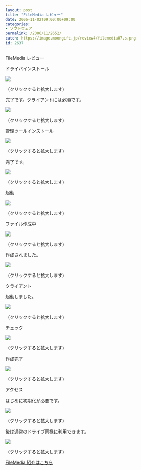 ```yaml
---
layout: post
title: "FileMedia レビュー"
date: 2006-11-02T09:00:00+09:00
categories:
- ソフトウェア
permalink: /2006/11/2652/
catch: https://image.moongift.jp/review4/filemedia07.s.png
id: 2637
---
```

FileMedia レビュー  
<!--more-->

ドライバインストール

  

[![](https://image.moongift.jp/review4/filemedia01.s.png)](https://image.moongift.jp/review4/filemedia01.png)  
  
（クリックすると拡大します)

  

完了です。クライアントには必須です。

  

[![](https://image.moongift.jp/review4/filemedia02.s.png)](https://image.moongift.jp/review4/filemedia02.png)  
  
（クリックすると拡大します)

  

管理ツールインストール

  

[![](https://image.moongift.jp/review4/filemedia03.s.png)](https://image.moongift.jp/review4/filemedia03.png)  
  
（クリックすると拡大します)

  

完了です。

  

[![](https://image.moongift.jp/review4/filemedia04.s.png)](https://image.moongift.jp/review4/filemedia04.png)  
  
（クリックすると拡大します)

  

起動

  

[![](https://image.moongift.jp/review4/filemedia05.s.png)](https://image.moongift.jp/review4/filemedia05.png)  
  
（クリックすると拡大します)

  

ファイル作成中

  

[![](https://image.moongift.jp/review4/filemedia06.s.png)](https://image.moongift.jp/review4/filemedia06.png)  
  
（クリックすると拡大します)

  

作成されました。

  

[![](https://image.moongift.jp/review4/filemedia07.s.png)](https://image.moongift.jp/review4/filemedia07.png)  
  
（クリックすると拡大します)

  

クライアント

  

起動しました。

  

[![](https://image.moongift.jp/review4/filemedia08.s.png)](https://image.moongift.jp/review4/filemedia08.png)  
  
（クリックすると拡大します)

  

チェック

  

[![](https://image.moongift.jp/review4/filemedia09.s.png)](https://image.moongift.jp/review4/filemedia09.png)  
  
（クリックすると拡大します)

  

作成完了

  

[![](https://image.moongift.jp/review4/filemedia10.s.png)](https://image.moongift.jp/review4/filemedia10.png)  
  
（クリックすると拡大します)

  

アクセス

  

はじめに初期化が必要です。

  

[![](https://image.moongift.jp/review4/filemedia11.s.png)](https://image.moongift.jp/review4/filemedia11.png)  
  
（クリックすると拡大します)

  

後は通常のドライブ同様に利用できます。

  

[![](https://image.moongift.jp/review4/filemedia12.s.png)](https://image.moongift.jp/review4/filemedia12.png)  
  
（クリックすると拡大します)

  

[FileMedia 紹介はこちら](http://fw.moongift.jp/intro/i-2650.html)

